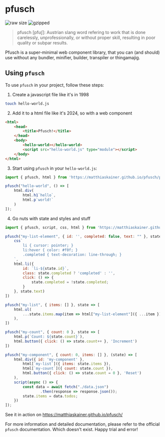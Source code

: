 # pfusch

![raw size](https://img.shields.io/badge/size-5.6kb-green?label=size) ![gzipped](https://img.shields.io/badge/gzipped-1.6kb-green?label=gzipped%20size)


> pfusch [pfʊʃ]: Austrian slang word refering to work that is done carelessly, unprofessionally, or without proper skill, resulting in poor quality or subpar results. 

Pfusch is a super-minimal web component library, that you can (and should) use without any bundler, minifier, builder, transpiler or thingamajig. 

## Using `pfusch`

To use `pfusch` in your project, follow these steps:

1. Create a javascript file like it's in 1998

```bash
touch hello-world.js
```

2. Add it to a html file like it's 2024, so with a web component

```html
<html>
    <head>
        <title>Pfusch!</title>
    </head>
    <body>
        <hello-world></hello-world>
        <script src="hello-world.js" type="module"></script>
    </body>
</html>
```

3. Start using `pfusch` in your `hello-world.js`:

```javascript
import { pfusch, html } from 'https://matthiaskainer.github.io/pfusch/pfusch.js';

pfusch("hello-world", () => [
    html.div(
        html.h1`hello`,
        html.p`world!`
    )
]);
```

4. Go nuts with state and styles and stuff

```js
import { pfusch, script, css, html } from 'https://matthiaskainer.github.io/pfusch/pfusch.js';

pfusch("my-list-element", { id: '', completed: false, text: "" }, state => [
    css`
        li { cursor: pointer; }
        li:hover { color: #f0f; }
        .completed { text-decoration: line-through; }
    `,
    html.li({
        id: `li-${state.id}`,
        class: state.completed ? 'completed' : '',
        click: () => {
            state.completed = !state.completed;
        }
    }, state.text)
])

pfusch("my-list", { items: [] }, state => [
    html.ul(
        ...state.items.map(item => html["my-list-element"]({ ...item }))
    ),
])

pfusch("my-count", { count: 0 }, state => [
    html.p(`Count: ${state.count}`),
    html.button({ click: () => state.count++ }, 'Increment')
])

pfusch("my-component", { count: 0, items: [] }, (state) => [
    html.div({ id: 'my-component' },
        html[`my-list`]({ items: state.items }),
        html[`my-count`]({ count: state.count }),
        html.button({ click: () => state.count = 0 }, 'Reset')
    ),
    script(async () => {
        const data = await fetch("./data.json")
                .then(response => response.json());
        state.items = data.todos;
    })
]);
```

See it in action on https://matthiaskainer.github.io/pfusch/

For more information and detailed documentation, please refer to the official `pfusch` documentation. Which doesn't exist. Happy trial and error!
